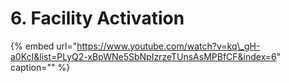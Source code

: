 # 6. Facility Activation

{% embed url="https://www.youtube.com/watch?v=kq\_gH-a0KcI&list=PLyQ2-xBpWNe5SbNpIzrzeTUnsAsMPBfCF&index=6" caption="" %}


